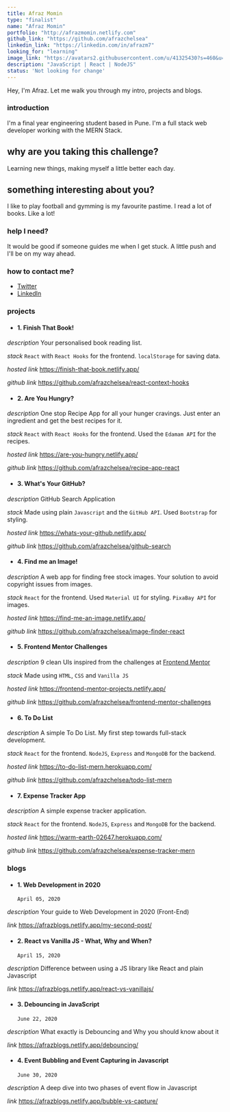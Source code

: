 ```yaml
---
title: Afraz Momin
type: "finalist"
name: "Afraz Momin"
portfolio: "http://afrazmomin.netlify.com"
github_link: "https://github.com/afrazchelsea"
linkedin_link: "https://linkedin.com/in/afrazm7"
looking_for: "learning"
image_link: "https://avatars2.githubusercontent.com/u/41325430?s=460&u=ac6b113e1f76eced62577cc70bec80301d4fdf13&v=4"
description: "JavaScript | React | NodeJS"
status: 'Not looking for change'
---
```


Hey, I'm Afraz. Let me walk you through my intro, projects and blogs.

### introduction

I'm a final year engineering student based in Pune. I'm a full stack web developer working with the MERN Stack.

## why are you taking this challenge?

Learning new things, making myself a little better each day.

## something interesting about you?

I like to play football and gymming is my favourite pastime. I read a lot of books. Like a lot!

### help I need?

It would be good if someone guides me when I get stuck. A little push and I'll be on my way ahead.

### how to contact me?

- [Twitter](https://twitter.com/afraz_momin)
- [LinkedIn](https://www.linkedin.com/in/afrazm7/)

### projects

- #### 1. Finish That Book!

_description_ Your personalised book reading list.

_stack_ `React` with `React Hooks` for the frontend. `localStorage` for saving data.

_hosted link_ https://finish-that-book.netlify.app/

_github link_ https://github.com/afrazchelsea/react-context-hooks

- #### 2. Are You Hungry?

_description_ One stop Recipe App for all your hunger cravings. Just enter an ingredient and get the best recipes for it.

_stack_ `React` with `React Hooks` for the frontend. Used the `Edamam API` for the recipes.

_hosted link_ https://are-you-hungry.netlify.app/

_github link_ https://github.com/afrazchelsea/recipe-app-react

- #### 3. What's Your GitHub?

_description_ GitHub Search Application

_stack_ Made using plain `Javascript` and the `GitHub API`. Used `Bootstrap` for styling.

_hosted link_ https://whats-your-github.netlify.app/

_github link_ https://github.com/afrazchelsea/github-search

- #### 4. Find me an Image!

_description_ A web app for finding free stock images. Your solution to avoid copyright issues from images.

_stack_ `React` for the frontend. Used `Material UI` for styling. `PixaBay API` for images.

_hosted link_ https://find-me-an-image.netlify.app/

_github link_ https://github.com/afrazchelsea/image-finder-react

- #### 5. Frontend Mentor Challenges

_description_ 9 clean UIs inspired from the challenges at [Frontend Mentor](https://frontendmentor.io/challenges)

_stack_ Made using `HTML`, `CSS` and `Vanilla JS`

_hosted link_ https://frontend-mentor-projects.netlify.app/

_github link_ https://github.com/afrazchelsea/frontend-mentor-challenges

- #### 6. To Do List

_description_ A simple To Do List. My first step towards full-stack development.

_stack_ `React` for the frontend. `NodeJS`, `Express` and `MongoDB` for the backend.

_hosted link_ https://to-do-list-mern.herokuapp.com/

_github link_ https://github.com/afrazchelsea/todo-list-mern

- #### 7. Expense Tracker App

_description_ A simple expense tracker application.

_stack_ `React` for the frontend. `NodeJS`, `Express` and `MongoDB` for the backend.

_hosted link_ https://warm-earth-02647.herokuapp.com/

_github link_ https://github.com/afrazchelsea/expense-tracker-mern

### blogs

- #### 1. Web Development in 2020
  `April 05, 2020`

_description_ Your guide to Web Development in 2020 (Front-End)

_link_ https://afrazblogs.netlify.app/my-second-post/

- #### 2. React vs Vanilla JS - What, Why and When?
  `April 15, 2020`

_description_ Difference between using a JS library like React and plain Javascript

_link_ https://afrazblogs.netlify.app/react-vs-vanillajs/

- #### 3. Debouncing in JavaScript
  `June 22, 2020`

_description_ What exactly is Debouncing and Why you should know about it

_link_ https://afrazblogs.netlify.app/debouncing/

- #### 4. Event Bubbling and Event Capturing in Javascript
  `June 30, 2020`

_description_ A deep dive into two phases of event flow in Javascript

_link_ https://afrazblogs.netlify.app/bubble-vs-capture/
